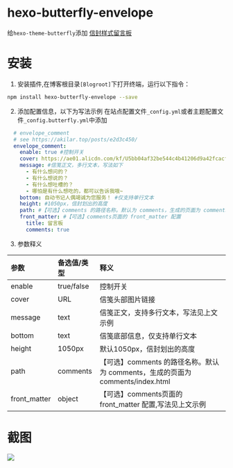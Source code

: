 # hexo-butterfly-envelope

给`hexo-theme-butterfly`添加 [信封样式留言板](https://akilar.top/posts/e2d3c450/)

# 安装

1. 安装插件,在博客根目录`[Blogroot]`下打开终端，运行以下指令：
  ```bash
  npm install hexo-butterfly-envelope --save
  ```

2. 添加配置信息，以下为写法示例
  在站点配置文件`_config.yml`或者主题配置文件`_config.butterfly.yml`中添加

  ```yaml
    # envelope_comment
    # see https://akilar.top/posts/e2d3c450/
    envelope_comment:
      enable: true #控制开关
      cover: https://ae01.alicdn.com/kf/U5bb04af32be544c4b41206d9a42fcacfd.jpg #信笺头部图片
      message: #信笺正文，多行文本，写法如下
        - 有什么想问的？
        - 有什么想说的？
        - 有什么想吐槽的？
        - 哪怕是有什么想吃的，都可以告诉我哦~
      bottom: 自动书记人偶竭诚为您服务！ #仅支持单行文本
      height: #1050px，信封划出的高度
      path: #【可选】comments 的路径名称。默认为 comments，生成的页面为 comments/index.html
      front_matter: #【可选】comments页面的 front_matter 配置
        title: 留言板
        comments: true
  ```
3. 参数释义

  |参数|备选值/类型|释义|
  |:--|:--|:--|
  |enable|true/false|控制开关|
  |cover|URL|信笺头部图片链接|
  |message|text|信笺正文，支持多行文本，写法见上文示例|
  |bottom|text|信笺底部信息，仅支持单行文本|
  |height|1050px|默认1050px，信封划出的高度|
  |path|comments|【可选】comments 的路径名称。默认为 comments，生成的页面为 comments/index.html|
  |front_matter|object|【可选】comments页面的 front_matter 配置,写法见上文示例|
# 截图
![](https://cdn.jsdelivr.net/gh/Akilarlxh/Picgo@v2.3/smms/A7DXgfwFJujLCzE.png)
